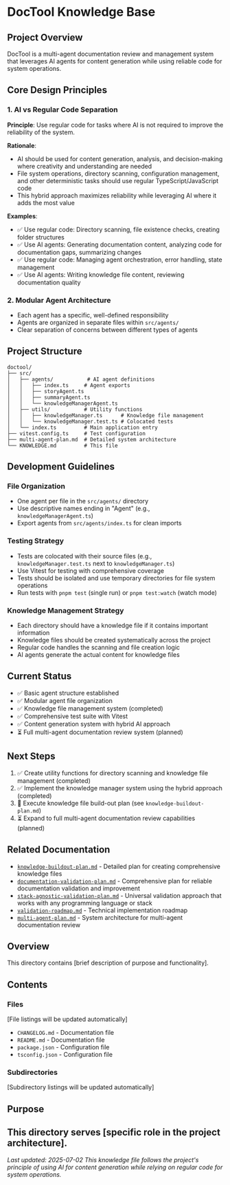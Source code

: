# DocTool Knowledge Base

## Project Overview

DocTool is a multi-agent documentation review and management system that leverages AI agents for content generation while using reliable code for system operations.

## Core Design Principles

### 1. AI vs Regular Code Separation
**Principle**: Use regular code for tasks where AI is not required to improve the reliability of the system.

**Rationale**: 
- AI should be used for content generation, analysis, and decision-making where creativity and understanding are needed
- File system operations, directory scanning, configuration management, and other deterministic tasks should use regular TypeScript/JavaScript code
- This hybrid approach maximizes reliability while leveraging AI where it adds the most value

**Examples**:
- ✅ Use regular code: Directory scanning, file existence checks, creating folder structures
- ✅ Use AI agents: Generating documentation content, analyzing code for documentation gaps, summarizing changes
- ✅ Use regular code: Managing agent orchestration, error handling, state management
- ✅ Use AI agents: Writing knowledge file content, reviewing documentation quality

### 2. Modular Agent Architecture
- Each agent has a specific, well-defined responsibility
- Agents are organized in separate files within `src/agents/`
- Clear separation of concerns between different types of agents

## Project Structure

```
doctool/
├── src/
│   ├── agents/           # AI agent definitions
│   │   ├── index.ts     # Agent exports
│   │   ├── storyAgent.ts
│   │   ├── summaryAgent.ts
│   │   └── knowledgeManagerAgent.ts
│   ├── utils/           # Utility functions
│   │   ├── knowledgeManager.ts      # Knowledge file management
│   │   └── knowledgeManager.test.ts # Colocated tests
│   └── index.ts         # Main application entry
├── vitest.config.ts     # Test configuration
├── multi-agent-plan.md  # Detailed system architecture
└── KNOWLEDGE.md         # This file
```

## Development Guidelines

### File Organization
- One agent per file in the `src/agents/` directory
- Use descriptive names ending in "Agent" (e.g., `knowledgeManagerAgent.ts`)
- Export agents from `src/agents/index.ts` for clean imports

### Testing Strategy
- Tests are colocated with their source files (e.g., `knowledgeManager.test.ts` next to `knowledgeManager.ts`)
- Use Vitest for testing with comprehensive coverage
- Tests should be isolated and use temporary directories for file system operations
- Run tests with `pnpm test` (single run) or `pnpm test:watch` (watch mode)

### Knowledge Management Strategy
- Each directory should have a knowledge file if it contains important information
- Knowledge files should be created systematically across the project
- Regular code handles the scanning and file creation logic
- AI agents generate the actual content for knowledge files

## Current Status

- ✅ Basic agent structure established
- ✅ Modular agent file organization
- ✅ Knowledge file management system (completed)
- ✅ Comprehensive test suite with Vitest
- ✅ Content generation system with hybrid AI approach
- ⏳ Full multi-agent documentation review system (planned)

## Next Steps

1. ✅ Create utility functions for directory scanning and knowledge file management (completed)
2. ✅ Implement the knowledge manager system using the hybrid approach (completed)
3. 🔄 Execute knowledge file build-out plan (see `knowledge-buildout-plan.md`)
4. ⏳ Expand to full multi-agent documentation review capabilities (planned)

## Related Documentation

- [`knowledge-buildout-plan.md`](./knowledge-buildout-plan.md) - Detailed plan for creating comprehensive knowledge files
- [`documentation-validation-plan.md`](./documentation-validation-plan.md) - Comprehensive plan for reliable documentation validation and improvement
- [`stack-agnostic-validation-plan.md`](./stack-agnostic-validation-plan.md) - Universal validation approach that works with any programming language or stack
- [`validation-roadmap.md`](./validation-roadmap.md) - Technical implementation roadmap
- [`multi-agent-plan.md`](./multi-agent-plan.md) - System architecture for multi-agent documentation review


## Overview

This directory contains [brief description of purpose and functionality].

## Contents

### Files
[File listings will be updated automatically]
- `CHANGELOG.md` - Documentation file
- `README.md` - Documentation file
- `package.json` - Configuration file
- `tsconfig.json` - Configuration file

### Subdirectories
[Subdirectory listings will be updated automatically]

## Purpose

This directory serves [specific role in the project architecture].
---

*Last updated: 2025-07-02*
*This knowledge file follows the project's principle of using AI for content generation while relying on regular code for system operations.*
